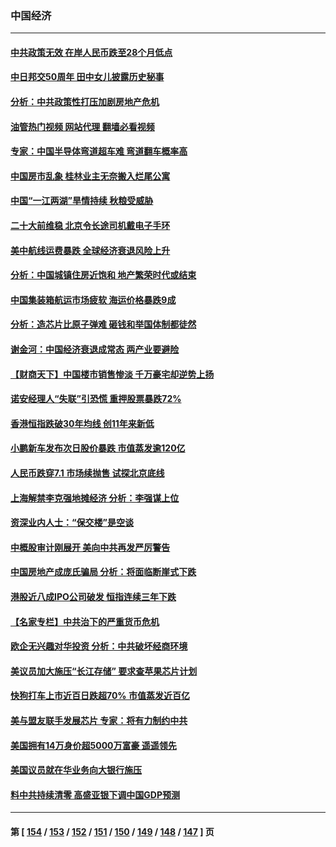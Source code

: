 ### 中国经济
---
#### [中共政策无效 在岸人民币跌至28个月低点](../../pages/ncid283/n13833170.md?09270845) 
#### [中日邦交50周年 田中女儿披露历史秘事](../../pages/ncid283/n13833154.md?09270845) 
#### [分析：中共政策性打压加剧房地产危机](../../pages/ncid283/n13833137.md?09270845) 
#### [油管热门视频 网站代理 翻墙必看视频](http://209.222.30.114:81/youtube.html?09270845)
#### [专家：中国半导体弯道超车难 弯道翻车概率高](../../pages/ncid283/n13832884.md?09270845) 
#### [中国房市乱象 桂林业主无奈搬入烂尾公寓](../../pages/ncid283/n13832847.md?09270845) 
#### [中国“一江两湖”旱情持续 秋粮受威胁](../../pages/ncid283/n13832714.md?09270845) 
#### [二十大前维稳 北京令长途司机戴电子手环](../../pages/ncid283/n13832464.md?09270845) 
#### [美中航线运费暴跌 全球经济衰退风险上升](../../pages/ncid283/n13832474.md?09270845) 
#### [分析：中国城镇住房近饱和 地产繁荣时代或结束](../../pages/ncid283/n13832273.md?09270845) 
#### [中国集装箱航运市场疲软 海运价格暴跌9成](../../pages/ncid283/n13832179.md?09270845) 
#### [分析：造芯片比原子弹难 砸钱和举国体制都徒然](../../pages/ncid283/n13832150.md?09270845) 
#### [谢金河：中国经济衰退成常态 两产业要避险](../../pages/ncid283/n13831239.md?09270845) 
#### [【财商天下】中国楼市销售惨淡 千万豪宅却逆势上扬](../../pages/ncid283/n13831609.md?09270845) 
#### [诺安经理人“失联”引恐慌 重押股票暴跌72%](../../pages/ncid283/n13831492.md?09270845) 
#### [香港恒指跌破30年均线 创11年来新低](../../pages/ncid283/n13831527.md?09270845) 
#### [小鹏新车发布次日股价暴跌 市值蒸发逾120亿](../../pages/ncid283/n13831497.md?09270845) 
#### [人民币跌穿7.1 市场续抛售 试探北京底线](../../pages/ncid283/n13831467.md?09270845) 
#### [上海解禁李克强地摊经济 分析：李强谋上位](../../pages/ncid283/n13831257.md?09270845) 
#### [资深业内人士：“保交楼”是空谈](../../pages/ncid283/n13831375.md?09270845) 
#### [中概股审计刚展开 美向中共再发严厉警告](../../pages/ncid283/n13830807.md?09270845) 
#### [中国房地产成庞氏骗局 分析：将面临断崖式下跌](../../pages/ncid283/n13830752.md?09270845) 
#### [港股近八成IPO公司破发 恒指连续三年下跌](../../pages/ncid283/n13830755.md?09270845) 
#### [【名家专栏】中共治下的严重货币危机](../../pages/ncid283/n13830462.md?09270845) 
#### [欧企无兴趣对华投资 分析：中共破坏经商环境](../../pages/ncid283/n13830605.md?09270845) 
#### [美议员加大施压“长江存储” 要求查苹果芯片计划](../../pages/ncid283/n13830569.md?09270845) 
#### [快狗打车上市近百日跌超70% 市值蒸发近百亿](../../pages/ncid283/n13830729.md?09270845) 
#### [美与盟友联手发展芯片 专家：将有力制约中共](../../pages/ncid283/n13830450.md?09270845) 
#### [美国拥有14万身价超5000万富豪 遥遥领先](../../pages/ncid283/n13830515.md?09270845) 
#### [美国议员就在华业务向大银行施压](../../pages/ncid283/n13830452.md?09270845) 
#### [料中共持续清零 高盛亚银下调中国GDP预测](../../pages/ncid283/n13830304.md?09270845) 

---
#### 第 [ [154](./154.md?09270845) / [153](./153.md?09270845) / [152](./152.md?09270845) / [151](./151.md?09270845) / [150](./150.md?09270845) / [149](./149.md?09270845) / [148](./148.md?09270845) / [147](./147.md?09270845) ] 页
